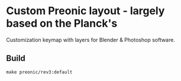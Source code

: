 # Custom Preonic layout - largely based on the Planck's

Customization keymap with layers for Blender & Photoshop software.

## Build

`make preonic/rev3:default`
